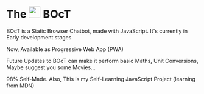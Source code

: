 # The <a href="https://the-ucs-variable.github.io/The-BOcT/"><img src="https://raw.githubusercontent.com/FortAwesome/Font-Awesome/master/svgs/solid/robot.svg" width="30px"></a> BOcT
BOcT is a Static Browser Chatbot, made with JavaScript. It's currently in Early development stages

Now, Available as Progressive Web App (PWA)

Future Updates to BOcT can make it perform basic Maths, Unit Conversions, Maybe suggest you some Movies...

98% Self-Made. Also, This is my Self-Learning JavaScript Project (learning from MDN)

